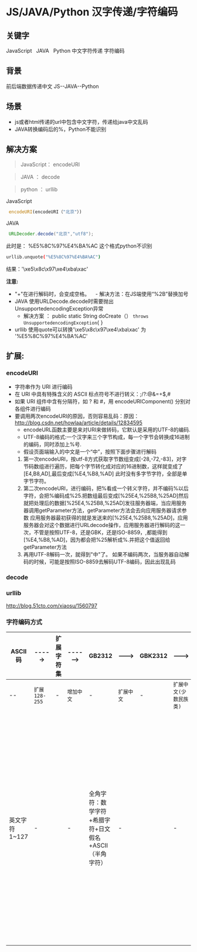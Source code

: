 # JS/JAVA/Python 汉字传递/字符编码

## 关键字
JavaScript   JAVA   Python  中文字符传递 字符编码
   
## 背景
前后端数据传递中文 JS--JAVA--Python
    
## 场景
- js或者html传递的url中包含中文字符，传递给java中文乱码
- JAVA转换编码后的%，Python不能识别
 
## 解决方案
> JavaScript： encodeURI

> JAVA ： decode

> python ： urllib

JavaScript
```javascript
 encodeURI(encodeURI（"北京"）)
```    
JAVA
```Java
 URLDecoder.decode("北京","utf8");
```
此时是：
%E5%8C%97%E4%BA%AC
这个格式python不识别
```sh
urllib.unquote("%E5%8C%97%E4%BA%AC")
```
结果：'\xe5\x8c\x97\xe4\xba\xac'

**注意:**
- "+"在进行解码时，会变成空格。
    - 解决方法：在JS端使用“%2B”替换加号
-  JAVA 使用URLDecode.decode时需要抛出 UnsupportedencodingException异常
    - 解决方案 ：
        public static String doCreate（） `throws UnsupportedencodingException`{
		}
- urllib 使用quote可以转换'\xe5\x8c\x97\xe4\xba\xac' 为  '%E5%8C%97%E4%BA%AC'

## 扩展:

### encodeURI
- 字符串作为 URI 进行编码
- 在 URI 中具有特殊含义的 ASCII 标点符号不进行转义：;/?:@&=+$,#
- 如果 URI 组件中含有分隔符，如 ? 和 #，用 encodeURIComponent() 分别对各组件进行编码
- 要调用两次encodeURI的原因，否则容易乱码：原因：http://blog.csdn.net/howlaa/article/details/12834595
  - encodeURL函数主要是来对URI来做转码，它默认是采用的UTF-8的编码.
  - UTF-8编码的格式:一个汉字来三个字节构成，每一个字节会转换成16进制的编码，同时添加上%号.
  - 假设页面端输入的中文是一个“中”，按照下面步骤进行解码
   1. 第一次encodeURI，按utf-8方式获取字节数组变成[-28,-72,-83]，对字节码数组进行遍历，把每个字节转化成对应的16进制数，这样就变成了[E4,B8,AD],最后变成[%E4,%B8,%AD]  此时没有多字节字符，全部是单字节字符。
   2. 第二次encodeURI，进行编码，把%看成一个转义字符，并不编码%以后字符，会把%编码成%25.把数组最后变成[%25E4,%25B8,%25AD]然后就把处理后的数据[%25E4,%25B8,%25AD]发往服务器端，当应用服务器调用getParameter方法，getParameter方法会去向应用服务器请求参数
应用服务器最初获得的就是发送来的[%25E4,%25B8,%25AD]，应用服务器会对这个数据进行URLdecode操作，应用服务器进行解码的这一次，不管是按照UTF-8，还是GBK，还是ISO-8859，,都能得到[%E4,%B8,%AD]，因为都会把%25解析成%.并把这个值返回给getParameter方法
   3. 再用UTF-8解码一次，就得到"中"了。
   如果不编码两次，当服务器自动解码的时候，可能是按照ISO-8859去解码UTF-8编码，因此出现乱码

### decode


### urllib
http://blog.51cto.com/xiaosu/1560797


### 字符编码方式

**ASCII码** | -----> | **扩展字符集** | ------> | **GB2312** | ---> | **GBK2312** | ---> | **GB18030** | -----> | **Unicode** | -----> | **UTF-8**
---- | ---- | ---- | ---- | ---- | ---- | ---- | ---- | ---- | ---- | ---- | ---- | ----
--| `扩展128-255` | -| `增加中文` | - | `扩展中文` | - | `扩展中文(少数民族类)` | - | `ISO制定标准` | - | `面向传输` | -
英文字符1~127 | - |  | - | 全角字符：数学字符+希腊字符+日文假名+ASCII（半角字符） | - |  | -| 两字节的中文和一字节的英文并存 | - | 必需使用两字节表示一个字符 | - | uft-8：每次传输8位；utf-16：每次传16位；是变长的编码方式，1~4字节；中文：3字节；英文：1字节


